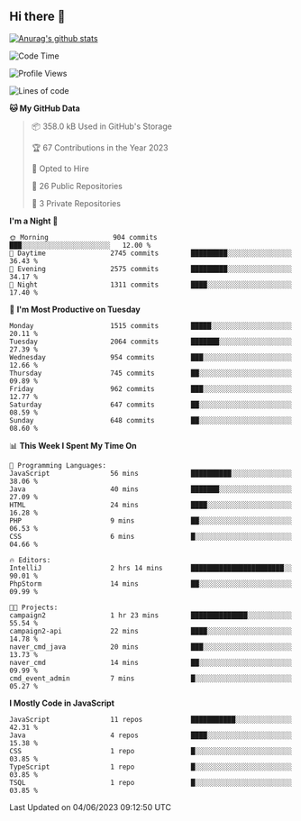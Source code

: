 ## Hi there 👋

[![Anurag's github stats](https://github-readme-stats.vercel.app/api?username=Songwonseok)](https://github.com/anuraghazra/github-readme-stats)



<!--START_SECTION:waka-->
![Code Time](http://img.shields.io/badge/Code%20Time-2%2C266%20hrs%2050%20mins-blue)

![Profile Views](http://img.shields.io/badge/Profile%20Views-0-blue)

![Lines of code](https://img.shields.io/badge/From%20Hello%20World%20I%27ve%20Written-35.0%20million%20lines%20of%20code-blue)

**🐱 My GitHub Data** 

> 📦 358.0 kB Used in GitHub's Storage 
 > 
> 🏆 67 Contributions in the Year 2023
 > 
> 💼 Opted to Hire
 > 
> 📜 26 Public Repositories 
 > 
> 🔑 3 Private Repositories 
 > 
**I'm a Night 🦉** 

```text
🌞 Morning                904 commits         ███░░░░░░░░░░░░░░░░░░░░░░   12.00 % 
🌆 Daytime                2745 commits        █████████░░░░░░░░░░░░░░░░   36.43 % 
🌃 Evening                2575 commits        █████████░░░░░░░░░░░░░░░░   34.17 % 
🌙 Night                  1311 commits        ████░░░░░░░░░░░░░░░░░░░░░   17.40 % 
```
📅 **I'm Most Productive on Tuesday** 

```text
Monday                   1515 commits        █████░░░░░░░░░░░░░░░░░░░░   20.11 % 
Tuesday                  2064 commits        ███████░░░░░░░░░░░░░░░░░░   27.39 % 
Wednesday                954 commits         ███░░░░░░░░░░░░░░░░░░░░░░   12.66 % 
Thursday                 745 commits         ██░░░░░░░░░░░░░░░░░░░░░░░   09.89 % 
Friday                   962 commits         ███░░░░░░░░░░░░░░░░░░░░░░   12.77 % 
Saturday                 647 commits         ██░░░░░░░░░░░░░░░░░░░░░░░   08.59 % 
Sunday                   648 commits         ██░░░░░░░░░░░░░░░░░░░░░░░   08.60 % 
```


📊 **This Week I Spent My Time On** 

```text
💬 Programming Languages: 
JavaScript               56 mins             ██████████░░░░░░░░░░░░░░░   38.06 % 
Java                     40 mins             ███████░░░░░░░░░░░░░░░░░░   27.09 % 
HTML                     24 mins             ████░░░░░░░░░░░░░░░░░░░░░   16.28 % 
PHP                      9 mins              ██░░░░░░░░░░░░░░░░░░░░░░░   06.53 % 
CSS                      6 mins              █░░░░░░░░░░░░░░░░░░░░░░░░   04.66 % 

🔥 Editors: 
IntelliJ                 2 hrs 14 mins       ███████████████████████░░   90.01 % 
PhpStorm                 14 mins             ██░░░░░░░░░░░░░░░░░░░░░░░   09.99 % 

🐱‍💻 Projects: 
campaign2                1 hr 23 mins        ██████████████░░░░░░░░░░░   55.54 % 
campaign2-api            22 mins             ████░░░░░░░░░░░░░░░░░░░░░   14.78 % 
naver_cmd_java           20 mins             ███░░░░░░░░░░░░░░░░░░░░░░   13.73 % 
naver_cmd                14 mins             ██░░░░░░░░░░░░░░░░░░░░░░░   09.99 % 
cmd_event_admin          7 mins              █░░░░░░░░░░░░░░░░░░░░░░░░   05.27 % 
```

**I Mostly Code in JavaScript** 

```text
JavaScript               11 repos            ███████████░░░░░░░░░░░░░░   42.31 % 
Java                     4 repos             ████░░░░░░░░░░░░░░░░░░░░░   15.38 % 
CSS                      1 repo              █░░░░░░░░░░░░░░░░░░░░░░░░   03.85 % 
TypeScript               1 repo              █░░░░░░░░░░░░░░░░░░░░░░░░   03.85 % 
TSQL                     1 repo              █░░░░░░░░░░░░░░░░░░░░░░░░   03.85 % 
```




 Last Updated on 04/06/2023 09:12:50 UTC
<!--END_SECTION:waka-->
